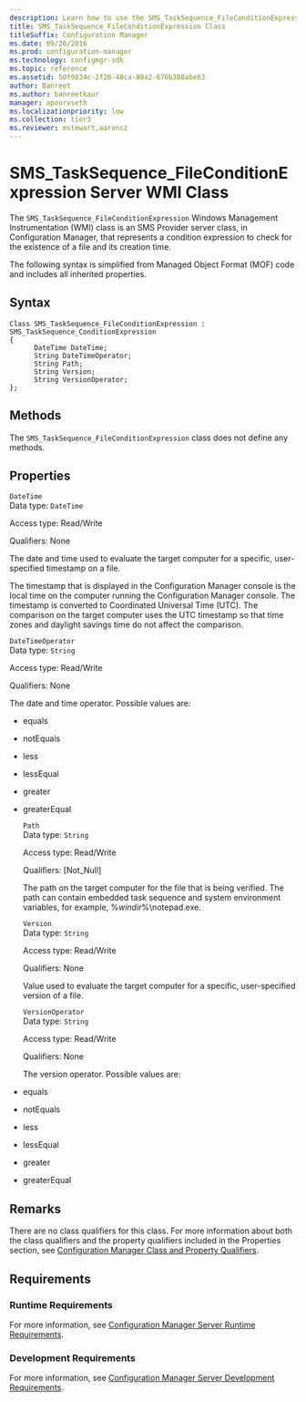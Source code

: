 ```yaml
---
description: Learn how to use the SMS_TaskSequence_FileConditionExpression class to represent a condition expression to check for the existence of a file and its creation time.
title: SMS_TaskSequence_FileConditionExpression Class
titleSuffix: Configuration Manager
ms.date: 09/20/2016
ms.prod: configuration-manager
ms.technology: configmgr-sdk
ms.topic: reference
ms.assetid: 50f9834c-2f20-48ca-80a2-676b388abe63
author: Banreet
ms.author: banreetkaur
manager: apoorvseth
ms.localizationpriority: low
ms.collection: tier3
ms.reviewer: mstewart,aaroncz 
---
```

# SMS_TaskSequence_FileConditionExpression Server WMI Class
The `SMS_TaskSequence_FileConditionExpression` Windows Management Instrumentation (WMI) class is an SMS Provider server class, in Configuration Manager, that represents a condition expression to check for the existence of a file and its creation time.  

 The following syntax is simplified from Managed Object Format (MOF) code and includes all inherited properties.  

## Syntax  

```  
Class SMS_TaskSequence_FileConditionExpression : SMS_TaskSequence_ConditionExpression  
{  
      DateTime DateTime;  
      String DateTimeOperator;  
      String Path;  
      String Version;  
      String VersionOperator;  
};  
```  

## Methods  
 The `SMS_TaskSequence_FileConditionExpression` class does not define any methods.  

## Properties  
 `DateTime`  
 Data type: `DateTime`  

 Access type: Read/Write  

 Qualifiers: None  

 The date and time used to evaluate the target computer for a specific, user-specified timestamp on a file.  

 The timestamp that is displayed in the Configuration Manager console is the local time on the computer running the Configuration Manager console. The timestamp is converted to Coordinated Universal Time (UTC). The comparison on the target computer uses the UTC timestamp so that time zones and daylight savings time do not affect the comparison.  

 `DateTimeOperator`  
 Data type: `String`  

 Access type: Read/Write  

 Qualifiers: None  

 The date and time operator. Possible values are:  

- equals  

- notEquals  

- less  

- lessEqual  

- greater  

- greaterEqual  

  `Path`  
  Data type: `String`  

  Access type: Read/Write  

  Qualifiers: [Not_Null]  

  The path on the target computer for the file that is being verified. The path can contain embedded task sequence and system environment variables, for example, %*windir*%\notepad.exe.  

  `Version`  
  Data type: `String`  

  Access type: Read/Write  

  Qualifiers: None  

  Value used to evaluate the target computer for a specific, user-specified version of a file.  

  `VersionOperator`  
  Data type: `String`  

  Access type: Read/Write  

  Qualifiers: None  

  The version operator. Possible values are:  

- equals  

- notEquals  

- less  

- lessEqual  

- greater  

- greaterEqual  

## Remarks  
 There are no class qualifiers for this class. For more information about both the class qualifiers and the property qualifiers included in the Properties section, see [Configuration Manager Class and Property Qualifiers](../../../develop/reference/misc/class-and-property-qualifiers.md).  

## Requirements  

### Runtime Requirements  
 For more information, see [Configuration Manager Server Runtime Requirements](../../../develop/core/reqs/server-runtime-requirements.md).  

### Development Requirements  
 For more information, see [Configuration Manager Server Development Requirements](../../../develop/core/reqs/server-development-requirements.md).  
